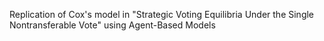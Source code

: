 Replication of Cox's model in "Strategic Voting Equilibria Under the Single Nontransferable Vote" using Agent-Based Models
